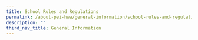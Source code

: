 ```yaml
---
title: School Rules and Regulations
permalink: /about-pei-hwa/general-information/school-rules-and-regulations/
description: ""
third_nav_title: General Information
---
```


